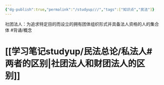 ```yaml
---
{"dg-publish":true,"permalink":"/studyup///","tags":["知识点","民法"]}
---
```


社团法人：为追求特定目的而设立的拥有团体组织形式并具备法人资格的人的集合体 #背诵/概念 
# [[学习笔记studyup/民法总论/私法人#两者的区别\|社团法人和财团法人的区别]]
